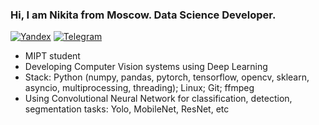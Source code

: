 ### Hi, I am Nikita from Moscow. Data Science Developer.
  
[![Yandex](https://img.shields.io/badge/-lindemann.na@phystech.edu-F9DB60?style=flat-square&logo=Yandex&logoColor=FF3333)](mailto:lindemann.na@phystech.edu)
[![Telegram](https://img.shields.io/badge/Telegram-blue?style=flat-square&logo=Telegram)](https://t.me/NikLinMIPT)

* MIPT student
* Developing Computer Vision systems using Deep Learning
* Stack: Python (numpy, pandas, pytorch, tensorflow, opencv, sklearn, asyncio, multiprocessing, threading); Linux; Git; ffmpeg
* Using Convolutional Neural Network for classification, detection, segmentation tasks: Yolo, MobileNet, ResNet, etc
